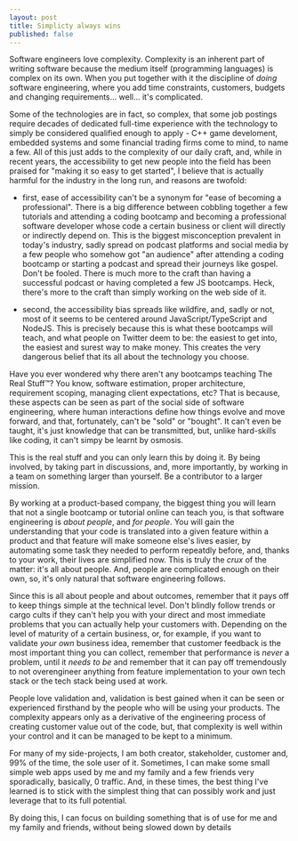 ```yaml
---
layout: post
title: Simplicty always wins
published: false
---
```

Software engineers love complexity. Complexity is an inherent part of writing software because the medium itself (programming languages) is complex on its own. When you put together with it the discipline of _doing_ software engineering, where you add time constraints, customers, budgets and changing requirements... well... it's complicated. 

Some of the technologies are in fact, so complex, that some job postings require decades of dedicated full-time experience with the technology to simply be considered qualified enough to apply - C++ game develoment, embedded systems and some financial trading firms come to mind, to name a few. All of this just adds to the complexity of our daily craft, and, while in recent years, the accessibility to get new people into the field has been praised for "making it so easy to get started", I believe that is actually harmful for the industry in the long run, and reasons are twofold:

- first, ease of accessibility can't be a synonym for "ease of becoming a professional". There is a big difference between cobbling together a few tutorials and attending a coding bootcamp and becoming a professional software developer whose code a certain business or client will directly or indirectly depend on. This is the biggest misconception prevalent in today's industry, sadly spread on podcast platforms and social media by a few people who somehow got "an audience" after attending a coding bootcamp or starting a podcast and spread their journeys like gospel. Don't be fooled. There is much more to the craft than having a successful podcast or having completed a few JS bootcamps. Heck, there's more to the craft than simply working on the web side of it.

- second, the accessibility bias spreads like wildfire, and, sadly or not, most of it seems to be centered around JavaScript/TypeScript and NodeJS. This is precisely because this is what these bootcamps will teach, and what people on Twitter deem to be: the easiest to get into, the easiest and surest way to make money. This creates the very dangerous belief that its all about the technology you choose.

Have you ever wondered why there aren't any bootcamps teaching The Real Stuff™? You know, software estimation, proper architecture, requirement scoping, managing client expectations, etc? That is because, these aspects can be seen as part of the social side of software engineering, where human interactions define how things evolve and move forward, and that, fortunately, can't be "sold" or "bought". It can't even be taught, it's just knowledge that can be transmitted, but, unlike hard-skills like coding, it can't simpy be learnt by osmosis. 

This is the real stuff and you can only learn this by doing it. By being involved, by taking part in discussions, and, more importantly, by working in a team on something larger than yourself. Be a contributor to a larger mission. 

By working at a product-based company, the biggest thing you will learn that not a single bootcamp or tutorial online can teach you, is that software engineering is _about people_, and _for people_. You will gain the understanding that your code is translated into a given feature within a product and that feature will make someone else's lives easier, by automating some task they needed to perform repeatdly before,  and, thanks to your work, their lives are simplified now. This is truly the _crux_ of the matter: it's all about people. And, people are complicated enough on their own, so, it's only natural that software engineering follows.

Since this is all about people and about outcomes, remember that it pays off to keep things simple at the technical level. Don't blindly follow trends or cargo cults if they can't help you with your direct and most immediate problems that you can actually help your customers with. Depending on the level of maturity of a certain business, or, for example, if you want to validate _your own_ business idea, remember that customer feedback is the most important thing you can collect, remember that performance is _never_ a problem, until it _needs to be_ and remember that it can pay off tremendously to not overengineer anything from feature implementation to your own tech stack or the tech stack being used at work.

People love validation and, validation is best gained when it can be seen or experienced firsthand by the people who will be using your products. The complexity appears only as a derivative of the engineering process of creating customer value out of the code, but, that complexity is well within your control and it can be managed to be kept to a minimum.

For many of my side-projects, I am both creator, stakeholder, customer and, 99% of the time, the sole user of it. Sometimes, I can make some small simple web apps used by me and my family and a few friends very sporadically, basically, 0 traffic. And, in these times, the best thing I've learned is to stick with the simplest thing that can possibly work and just leverage that to its full potential.

By doing this, I can focus on building something that is of use for me and my family and friends, without being slowed down by details 
